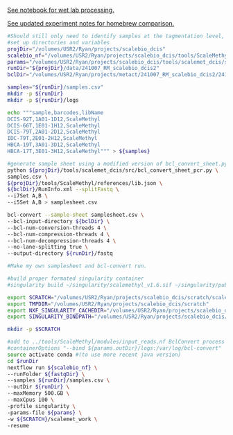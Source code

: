 [See notebook for wet lab processing.](https://mdandersonorg-my.sharepoint.com/personal/rmulqueen_mdanderson_org/_layouts/OneNote.aspx?id=%2Fpersonal%2Frmulqueen_mdanderson_org%2FDocuments%2FmetACT&wd=target%28scalebio%20sciMETv2.one%7CD3F046A2-B151-0443-938E-82A415D420EB%2F240910%20ScaleBio%20DCIS%20Samples%7C30534461-040E-C54F-BB40-7D53F8115495%2F%29)

[See updated experiment notes for homebrew comparison.](https://mdandersonorg-my.sharepoint.com/personal/rmulqueen_mdanderson_org/_layouts/OneNote.aspx?id=%2Fpersonal%2Frmulqueen_mdanderson_org%2FDocuments%2FmetACT&wd=target%28scalebio%20sciMETv2.one%7CD3F046A2-B151-0443-938E-82A415D420EB%2F250214%20ScaleBio%20Homebrew%20Sorting%20Extra%20Plates%7CA5A091ED-32C0-D24E-81B9-1EFF5EA1252B%2F%29)

```bash
#Should still only need to identify samples at the tagmentation level, and expanding the i5.txt and i7.txt should take care of itself.
#set up directories and variables
projDir="/volumes/USR2/Ryan/projects/scalebio_dcis"
scalebio_nf="/volumes/USR2/Ryan/projects/scalebio_dcis/tools/ScaleMethyl" 
params="/volumes/USR2/Ryan/projects/scalebio_dcis/tools/scalemet_dcis/src/dcis_runParams.yml"
runDir="${projDir}/data/241007_RM_scalebio_dcis2"
bclDir="/volumes/USR2/Ryan/projects/metact/241007_RM_scalebio_dcis2/241004_A01819_0637_BHY5MJDMXY/241004_A01819_0637_BHY5MJDMXY"

samples="${runDir}/samples.csv"
mkdir -p ${runDir}
mkdir -p ${runDir}/logs

echo """sample,barcodes,libName
DCIS-92T,1A01-1D12,ScaleMethyl
DCIS-66T,1E01-1H12,ScaleMethyl
DCIS-79T,2A01-2D12,ScaleMethyl
IDC-79T,2E01-2H12,ScaleMethyl
HBCA-19T,3A01-3D12,ScaleMethyl
HBCA-17T,3E01-3H12,ScaleMethyl""" > ${samples}

#generate sample sheet using a modified version of bcl_convert_sheet.py to allow for pcr plate specifications.
python ${projDir}/tools/scalemet_dcis/src/bcl_convert_sheet_pcr.py \
samples.csv \
${projDir}/tools/ScaleMethyl/references/lib.json \
${bclDir}/RunInfo.xml --splitFastq \
--i7Set A,B \
--i5Set A,B > samplesheet.csv

bcl-convert --sample-sheet samplesheet.csv \
--bcl-input-directory ${bclDir} \
--bcl-num-conversion-threads 4 \
--bcl-num-compression-threads 4 \
--bcl-num-decompression-threads 4 \
--no-lane-splitting true \
--output-directory ${runDir}/fastq

#Make my own samplesheet and bcl-convert run.

#build proper formated singularity container
#singularity build ~/singularity/scalemethyl_v1.6.sif ~/singularity/public.ecr.aws-o5l3p3e4-scale-methyl-tools@sha256-6fd63db48e8786ed1cfc17d7e3effd3fd696ccb8e5e54803959e2dcd2f794aec.img

export SCRATCH="/volumes/USR2/Ryan/projects/scalebio_dcis/scratch/scalemet_work"
export TMPDIR="/volumes/USR2/Ryan/projects/scalebio_dcis/scratch"
export NXF_SINGULARITY_CACHEDIR="/volumes/USR2/Ryan/projects/scalebio_dcis/singularity"
export SINGULARITY_BINDPATH="/volumes/USR2/Ryan/projects/scalebio_dcis/tools/ScaleMethyl/bin" 

mkdir -p $SCRATCH

#add to ../tools/ScaleMethyl/modules/input_reads.nf BclConvert process
#containerOptions "--bind ${params.outDir}/logs:/var/log/bcl-convert"
source activate conda #(to use more recent java version)
cd $runDir
nextflow run ${scalebio_nf} \
--runFolder ${fastqDir} \
--samples ${runDir}/samples.csv \
--outDir ${runDir} \
--maxMemory 500.GB \
--maxCpus 100 \
-profile singularity \
-params-file ${params} \
-w ${SCRATCH}/scalemet_work \
-resume

```
